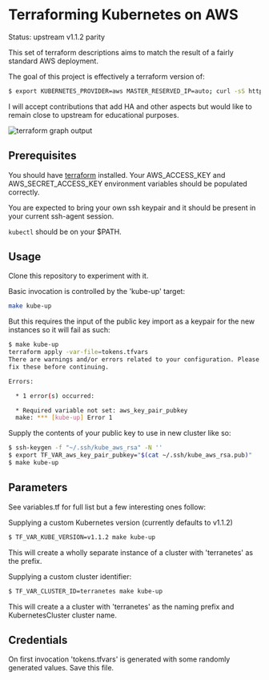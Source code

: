Terraforming Kubernetes on AWS
==============================

Status: upstream v1.1.2 parity

This set of terraform descriptions aims to match the result of a fairly standard AWS deployment.

The goal of this project is effectively a terraform version of:

```sh
$ export KUBERNETES_PROVIDER=aws MASTER_RESERVED_IP=auto; curl -sS https://get.k8s.io | bash
```

I will accept contributions that add HA and other aspects but would like to remain close to upstream for educational purposes.

![terraform graph output](https://raw.github.com/tmc/k8s-terraform-aws-ubuntu/master/graph.png)

Prerequisites
-------------
You should have [terraform](https://www.terraform.io/downloads.html) installed. Your AWS_ACCESS_KEY and AWS_SECRET_ACCESS_KEY environment variables should be populated correctly.

You are expected to bring your own ssh keypair and it should be present in your current ssh-agent session.

`kubectl` should be on your $PATH.

Usage
-----
Clone this repository to experiment with it.

Basic invocation is controlled by the 'kube-up' target:
```sh
make kube-up
```

But this requires the input of the public key import as a keypair for the new instances so it will fail as such:
```sh
$ make kube-up
terraform apply -var-file=tokens.tfvars
There are warnings and/or errors related to your configuration. Please
fix these before continuing.

Errors:

  * 1 error(s) occurred:

  * Required variable not set: aws_key_pair_pubkey
  make: *** [kube-up] Error 1
```

Supply the contents of your public key to use in new cluster like so:
```sh
$ ssh-keygen -f "~/.ssh/kube_aws_rsa" -N ''
$ export TF_VAR_aws_key_pair_pubkey="$(cat ~/.ssh/kube_aws_rsa.pub)"
$ make kube-up
```

Parameters
----------------
See variables.tf for full list but a few interesting ones follow:

Supplying a custom Kubernetes version (currently defaults to v1.1.2)
```sh
$ TF_VAR_KUBE_VERSION=v1.1.2 make kube-up
```
This will create a wholly separate instance of a cluster with 'terranetes' as the prefix.



Supplying a custom cluster identifier:
```sh
$ TF_VAR_CLUSTER_ID=terranetes make kube-up
```
This will create a a cluster with 'terranetes' as the naming prefix and KubernetesCluster cluster name.


Credentials
-----------
On first invocation 'tokens.tfvars' is generated with some randomly generated values. Save this file.
